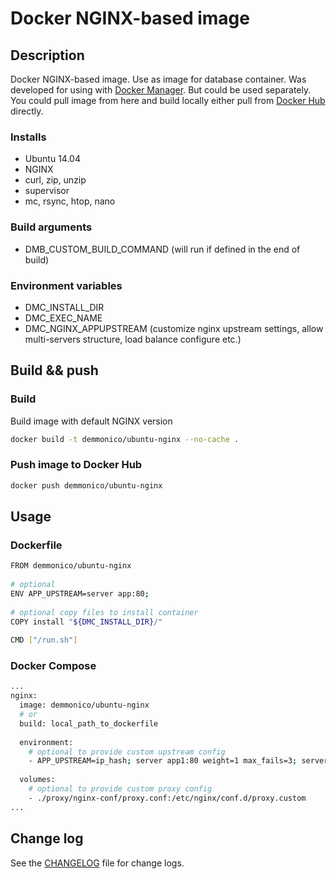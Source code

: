 # Docker NGINX-based image

## Description

Docker NGINX-based image. Use as image for database container. 
Was developed for using with [Docker Manager](https://github.com/demmonico/docker-manager/). 
But could be used separately.
You could pull image from here and build locally either pull from [Docker Hub](https://hub.docker.com/r/demmonico/ubuntu-mariadb/) directly.


### Installs

- Ubuntu 14.04
- NGINX
- curl, zip, unzip
- supervisor
- mc, rsync, htop, nano


### Build arguments

- DMB_CUSTOM_BUILD_COMMAND (will run if defined in the end of build)


### Environment variables

- DMC_INSTALL_DIR
- DMC_EXEC_NAME
- DMC_NGINX_APPUPSTREAM (customize nginx upstream settings, allow multi-servers structure, load balance configure etc.)


## Build && push

### Build

Build image with default NGINX version
```sh
docker build -t demmonico/ubuntu-nginx --no-cache .
```


### Push image to Docker Hub

```sh
docker push demmonico/ubuntu-nginx
```


## Usage

### Dockerfile

```sh
FROM demmonico/ubuntu-nginx
  
# optional
ENV APP_UPSTREAM=server app:80;
  
# optional copy files to install container
COPY install "${DMC_INSTALL_DIR}/"
  
CMD ["/run.sh"]
```

### Docker Compose

```sh
...
nginx:
  image: demmonico/ubuntu-nginx
  # or
  build: local_path_to_dockerfile
      
  environment:
    # optional to provide custom upstream config
    - APP_UPSTREAM=ip_hash; server app1:80 weight=1 max_fails=3; server app2:80;
    
  volumes:
    # optional to provide custom proxy config
    - ./proxy/nginx-conf/proxy.conf:/etc/nginx/conf.d/proxy.custom
...
```


## Change log

See the [CHANGELOG](CHANGELOG.md) file for change logs.
